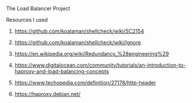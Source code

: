 The Load Balancer Project


Resources I used
1. https://github.com/koalaman/shellcheck/wiki/SC2154

2. https://github.com/koalaman/shellcheck/wiki/Ignore

3. https://en.wikipedia.org/wiki/Redundancy_%28engineering%29

4. https://www.digitalocean.com/community/tutorials/an-introduction-to-haproxy-and-load-balancing-concepts

5. https://www.techopedia.com/definition/27178/http-header

6. https://haproxy.debian.net/

